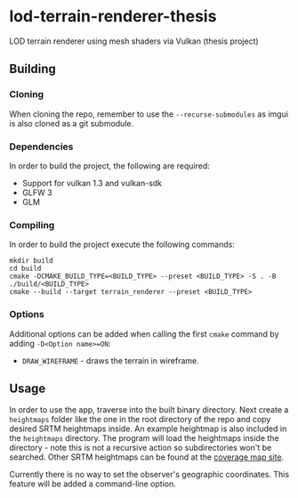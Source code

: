 # lod-terrain-renderer-thesis
LOD terrain renderer using mesh shaders via Vulkan (thesis project)


## Building

### Cloning

When cloning the repo, remember to use the `--recurse-submodules` as imgui is also cloned as a git submodule.

### Dependencies

In order to build the project, the following are required:
- Support for vulkan 1.3 and vulkan-sdk
- GLFW 3
- GLM


### Compiling

In order to build the project execute the following commands:

```
mkdir build
cd build
cmake -DCMAKE_BUILD_TYPE=<BUILD_TYPE> --preset <BUILD_TYPE> -S . -B ./build/<BUILD_TYPE>
cmake --build --target terrain_renderer --preset <BUILD_TYPE>
```

### Options

Additional options can be added when calling the first `cmake` command by adding `-D<Option name>=ON`:
- `DRAW_WIREFRAME` - draws the terrain in wireframe.


## Usage

In order to use the app, traverse into the built binary directory. Next create a `heightmaps` folder like the one in the root directory of the repo and copy desired SRTM heightmaps inside. An example heightmap is also included in the `heightmaps` directory. The program will load the heightmaps inside the directory - note this is not a recursive action so subdirectories won't be searched. Other SRTM heightmaps can be found at the [coverage map site](https://www.viewfinderpanoramas.org/Coverage%20map%20viewfinderpanoramas_org3.htm).

Currently there is no way to set the observer's geographic coordinates. This feature will be added a command-line option.
